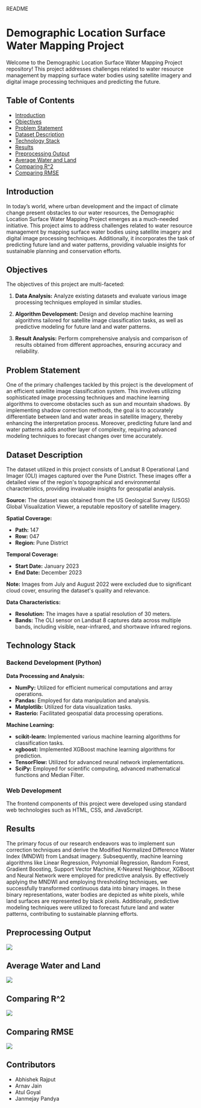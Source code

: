README

# Demographic Location Surface Water Mapping Project

Welcome to the Demographic Location Surface Water Mapping Project repository! This project addresses challenges related to water resource management by mapping surface water bodies using satellite imagery and digital image processing techniques and predicting the future.

## Table of Contents

- [Introduction](#introduction)
- [Objectives](#objectives)
- [Problem Statement](#problem-statement)
- [Dataset Description](#dataset-description)
- [Technology Stack](#technology-stack)
- [Results](#results)
- [Preprocessing Output](#preprocessing-output)
- [Average Water and Land](#Average-Water-and-Land)
- [Comparing R^2](#comparing-r^2)
- [Comparing RMSE](#comparing-rmse)

## Introduction

In today’s world, where urban development and the impact of climate change present obstacles to our water resources, the Demographic Location Surface Water Mapping Project emerges as a much-needed initiative. This project aims to address challenges related to water resource management by mapping surface water bodies using satellite imagery and digital image processing techniques. Additionally, it incorporates the task of predicting future land and water patterns, providing valuable insights for sustainable planning and conservation efforts.

## Objectives

The objectives of this project are multi-faceted:

1. **Data Analysis:** Analyze existing datasets and evaluate various image processing techniques employed in similar studies.

2. **Algorithm Development:** Design and develop machine learning algorithms tailored for satellite image classification tasks, as well as predictive modeling for future land and water patterns.

3. **Result Analysis:** Perform comprehensive analysis and comparison of results obtained from different approaches, ensuring accuracy and reliability.

## Problem Statement

One of the primary challenges tackled by this project is the development of an efficient satellite image classification system. This involves utilizing sophisticated image processing techniques and machine learning algorithms to overcome obstacles such as sun and mountain shadows. By implementing shadow correction methods, the goal is to accurately differentiate between land and water areas in satellite imagery, thereby enhancing the interpretation process. Moreover, predicting future land and water patterns adds another layer of complexity, requiring advanced modeling techniques to forecast changes over time accurately.

## Dataset Description

The dataset utilized in this project consists of Landsat 8 Operational Land Imager (OLI) images captured over the Pune District. These images offer a detailed view of the region's topographical and environmental characteristics, providing invaluable insights for geospatial analysis.

**Source:** The dataset was obtained from the US Geological Survey (USGS) Global Visualization Viewer, a reputable repository of satellite imagery.

**Spatial Coverage:**
- **Path:** 147
- **Row:** 047
- **Region:** Pune District

**Temporal Coverage:**
- **Start Date:** January 2023
- **End Date:** December 2023

**Note:** Images from July and August 2022 were excluded due to significant cloud cover, ensuring the dataset's quality and relevance.

**Data Characteristics:**
- **Resolution:** The images have a spatial resolution of 30 meters.
- **Bands:** The OLI sensor on Landsat 8 captures data across multiple bands, including visible, near-infrared, and shortwave infrared regions.

## Technology Stack

### Backend Development (Python)

**Data Processing and Analysis:**
- **NumPy:** Utilized for efficient numerical computations and array operations.
- **Pandas:** Employed for data manipulation and analysis.
- **Matplotlib:** Utilized for data visualization tasks.
- **Rasterio:** Facilitated geospatial data processing operations.

**Machine Learning:**
- **scikit-learn:** Implemented various machine learning algorithms for classification tasks.
- **xgboost:** Implemented XGBoost machine learning algorithms for prediction.
- **TensorFlow:** Utilized for advanced neural network implementations.
- **SciPy:** Employed for scientific computing, advanced mathematical functions and Median Filter.

### Web Development

The frontend components of this project were developed using standard web technologies such as HTML, CSS, and JavaScript.

## Results

The primary focus of our research endeavors was to implement sun correction techniques and derive the Modified Normalized Difference Water Index (MNDWI) from Landsat imagery. Subsequently, machine learning algorithms like Linear Regression, Polynomial Regression, Random Forest, Gradient Boosting, Support Vector Machine, K-Nearest Neighbour, XGBoost and Neural Network were employed for predictive analysis. By effectively applying the MNDWI and employing thresholding techniques, we successfully transformed continuous data into binary images. In these binary representations, water bodies are depicted as white pixels, while land surfaces are represented by black pixels. Additionally, predictive modeling techniques were utilized to forecast future land and water patterns, contributing to sustainable planning efforts.

## Preprocessing Output 

 ![](Result_Images/PreprocessingOutput.png)

## Average Water and Land

 ![](Result_Images/Avg_Water_and_Land.png)

## Comparing R^2

![](Result_Images/R2.png)

## Comparing RMSE

![](Result_Images/RMSE.png)

## Contributors

- Abhishek Rajput
- Arnav Jain
- Atul Goyal
- Janmejay Pandya




